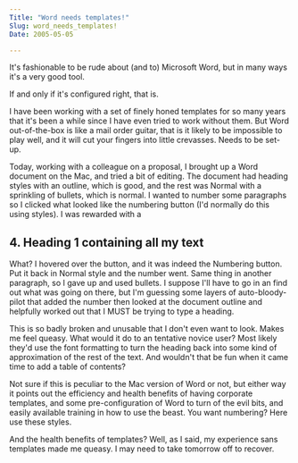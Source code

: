 ```yaml
---
Title: "Word needs templates!"
Slug: word_needs_templates!
Date: 2005-05-05

---
```

It's fashionable to be rude about (and to) Microsoft Word, but in many
ways it's a very good tool.

If and only if it's configured right, that is.

I have been working with a set of finely honed templates for so many
years that it's been a while since I have even tried to work without
them. But Word out-of-the-box is like a mail order guitar, that is it
likely to be impossible to play well, and it will cut your fingers into
little crevasses. Needs to be set-up.

Today, working with a colleague on a proposal, I brought up a Word
document on the Mac, and tried a bit of editing. The document had
heading styles with an outline, which is good, and the rest was Normal
with a sprinkling of bullets, which is normal. I wanted to number some
paragraphs so I clicked what looked like the numbering button (I'd
normally do this using styles). I was rewarded with a

## 4. Heading 1 containing all my text

What? I hovered over the button, and it was indeed the Numbering button.
Put it back in Normal style and the number went. Same thing in another
paragraph, so I gave up and used bullets. I suppose I'll have to go in
an find out what was going on there, but I'm guessing some layers of
auto-bloody-pilot that added the number then looked at the document
outline and helpfully worked out that I MUST be trying to type a
heading.

This is so badly broken and unusable that I don't even want to look.
Makes me feel queasy. What would it do to an tentative novice user? Most
likely they'd use the font formatting to turn the heading back into some
kind of approximation of the rest of the text. And wouldn't that be fun
when it came time to add a table of contents?

Not sure if this is peculiar to the Mac version of Word or not, but
either way it points out the efficiency and health benefits of having
corporate templates, and some pre-configuration of Word to turn of the
evil bits, and easily available training in how to use the beast. You
want numbering? Here use these styles.

And the health benefits of templates? Well, as I said, my experience
sans templates made me queasy. I may need to take tomorrow off to
recover.
